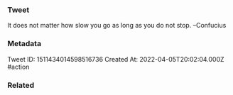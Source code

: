 ### Tweet
It does not matter how slow you go as long as you do not stop. –Confucius

### Metadata
Tweet ID: 1511434014598516736
Created At: 2022-04-05T20:02:04.000Z
#action 

### Related

